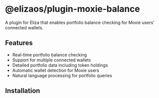 # @elizaos/plugin-moxie-balance

A plugin for Eliza that enables portfolio balance checking for Moxie users' connected wallets.

## Features

- Real-time portfolio balance checking
- Support for multiple connected wallets
- Detailed portfolio data including token holdings
- Automatic wallet detection for Moxie users
- Natural language processing for portfolio queries

## Installation
